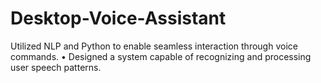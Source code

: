 # Desktop-Voice-Assistant
Utilized NLP and Python to enable seamless interaction through voice commands.  •  Designed a system capable of recognizing and processing user speech patterns.
